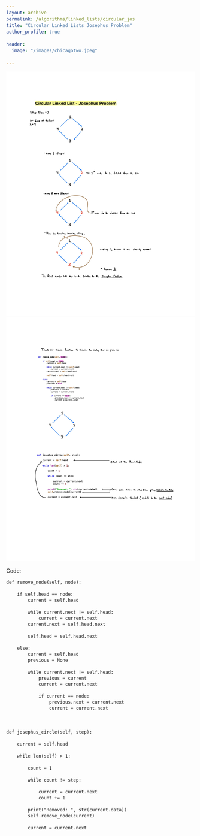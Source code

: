 ```yaml
---
layout: archive
permalink: /algorithms/linked_lists/circular_jos
title: "Circular Linked Lists Josephus Problem"
author_profile: true

header:
  image: "/images/chicagotwo.jpeg"
  
---
```


![inserting an Image](/images/Linked_Lists/jos/Page1.jpg)
![inserting an Image](/images/Linked_Lists/jos/Page2.jpg)


Code:

    def remove_node(self, node):
        
        if self.head == node:
            current = self.head
            
            while current.next != self.head:
                current = current.next 
            current.next = self.head.next
            
            self.head = self.head.next
            
        else:  
            current = self.head
            previous = None
            
            while current.next != self.head:     
                previous = current
                current = current.next
                
                if current == node:       
                    previous.next = current.next       
                    current = current.next
            
                
        
    def josephus_circle(self, step):
        
        current = self.head
        
        while len(self) > 1:
            
            count = 1
            
            while count != step:
                
                current = current.next
                count += 1
                
            print("Removed: ", str(current.data))
            self.remove_node(current)
            
            current = current.next